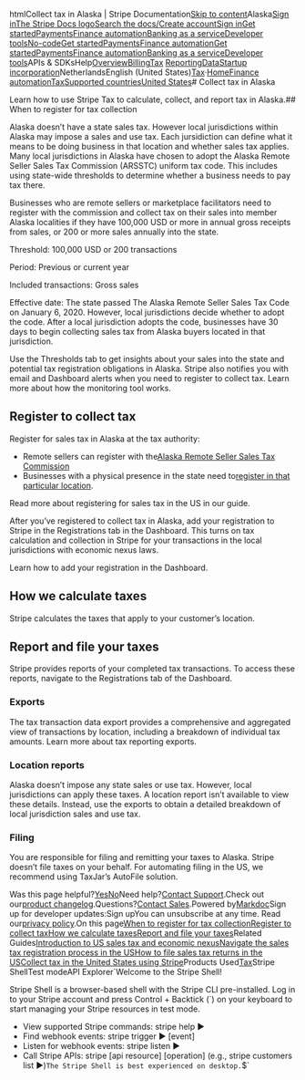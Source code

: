 htmlCollect tax in Alaska | Stripe Documentation[Skip to content](#main-content)Alaska[Sign in](https://dashboard.stripe.com/login?redirect=https%3A%2F%2Fdocs.stripe.com%2Ftax%2Fsupported-countries%2Funited-states%2Falaska)[The Stripe Docs logo](/)[Search the docs/](#)[Create account](https://dashboard.stripe.com/register)[Sign in](https://dashboard.stripe.com/login?redirect=https%3A%2F%2Fdocs.stripe.com%2Ftax%2Fsupported-countries%2Funited-states%2Falaska)[Get started](/get-started)[Payments](/payments)[Finance automation](/finance-automation)[Banking as a service](/financial-services)[Developer tools](/development)[No-code](/no-code)[Get started](/get-started)[Payments](/payments)[Finance automation](/finance-automation)[](#)[Get started](/get-started)[Payments](/payments)[Finance automation](/finance-automation)[Banking as a service](/financial-services)[Developer tools](/development)[](#)APIs & SDKsHelp[Overview](/docs/finance-automation)[Billing](#)[Tax](#)
[Reporting](#)[Data](#)[Startup incorporation](#)NetherlandsEnglish (United States)[](#)[](#)[Tax](/tax)·[Home](/docs)[Finance automation](/docs/finance-automation)[Tax](/docs/tax)[Supported countries](/docs/tax/supported-countries)[United States](/docs/tax/supported-countries/united-states)# Collect tax in Alaska

Learn how to use Stripe Tax to calculate, collect, and report tax in Alaska.## When to register for tax collection

Alaska doesn’t have a state sales tax. However local jurisdictions within Alaska may impose a sales and use tax. Each jursidiction can define what it means to be doing business in that location and whether sales tax applies. Many local jurisdictions in Alaska have chosen to adopt the Alaska Remote Seller Sales Tax Commission (ARSSTC) uniform tax code. This includes using state-wide thresholds to determine whether a business needs to pay tax there.

Businesses who are remote sellers or marketplace facilitators need to register with the commission and collect tax on their sales into member Alaska localities if they have 100,000 USD or more in annual gross receipts from sales, or 200 or more sales annually into the state.

Threshold: 100,000 USD or 200 transactions

Period: Previous or current year

Included transactions: Gross sales

Effective date: The state passed The Alaska Remote Seller Sales Tax Code on January 6, 2020. However, local jurisdictions decide whether to adopt the code. After a local jurisdiction adopts the code, businesses have 30 days to begin collecting sales tax from Alaska buyers located in that jurisdiction.

Use the Thresholds tab to get insights about your sales into the state and potential tax registration obligations in Alaska. Stripe also notifies you with email and Dashboard alerts when you need to register to collect tax. Learn more about how the monitoring tool works.

## Register to collect tax

Register for sales tax in Alaska at the tax authority:

- Remote sellers can register with the[Alaska Remote Seller Sales Tax Commission](https://arsstc.munirevs.com/)
- Businesses with a physical presence in the state need to[register in that particular location](https://arsstc.org/business-sellers/).

Read more about registering for sales tax in the US in our guide.

After you’ve registered to collect tax in Alaska, add your registration to Stripe in the Registrations tab in the Dashboard. This turns on tax calculation and collection in Stripe for your transactions in the local jurisdictions with economic nexus laws.

Learn how to add your registration in the Dashboard.

## How we calculate taxes

Stripe calculates the taxes that apply to your customer’s location.

## Report and file your taxes

Stripe provides reports of your completed tax transactions. To access these reports, navigate to the Registrations tab of the Dashboard.

### Exports

The tax transaction data export provides a comprehensive and aggregated view of transactions by location, including a breakdown of individual tax amounts. Learn more about tax reporting exports.

### Location reports

Alaska doesn’t impose any state sales or use tax. However, local jurisdictions can apply these taxes. A location report isn’t available to view these details. Instead, use the exports to obtain a detailed breakdown of local jurisdiction sales and use tax.

### Filing

You are responsible for filing and remitting your taxes to Alaska. Stripe doesn’t file taxes on your behalf. For automating filing in the US, we recommend using TaxJar’s AutoFile solution.

Was this page helpful?[Yes](#)[No](#)Need help?[Contact Support](https://support.stripe.com/).Check out our[product changelog](https://stripe.com/blog/changelog).Questions?[Contact Sales](https://stripe.com/contact/sales).Powered by[Markdoc](https://markdoc.dev)Sign up for developer updates:Sign upYou can unsubscribe at any time. Read our[privacy policy](https://stripe.com/privacy).On this page[When to register for tax collection](#when-to-register-for-tax-collection)[Register to collect tax](#register-to-collect-tax)[How we calculate taxes](#how-we-calculate-taxes)[Report and file your taxes](#report-and-file-your-taxes)Related Guides[Introduction to US sales tax and economic nexus](https://stripe.com/guides/introduction-to-us-sales-tax-and-economic-nexus)[Navigate the sales tax registration process in the US](https://stripe.com/guides/sales-tax-registration-process-us)[How to file sales tax returns in the US](https://stripe.com/guides/how-to-file-sales-tax-us)[Collect tax in the United States using Stripe](/docs/tax/supported-countries/united-states)Products Used[Tax](/tax)Stripe ShellTest modeAPI Explorer[](https://stripe.com/docs/stripe-cli#install)`Welcome to the Stripe Shell!

Stripe Shell is a browser-based shell with the Stripe CLI pre-installed. Log in to your
Stripe account and press Control + Backtick (`) on your keyboard to start managing your Stripe
resources in test mode.

- View supported Stripe commands: stripe help ▶️
- Find webhook events: stripe trigger ▶️ [event]
- Listen for webhook events: stripe listen ▶
- Call Stripe APIs: stripe [api resource] [operation] (e.g., stripe customers list ▶️)`The Stripe Shell is best experienced on desktop.`$`